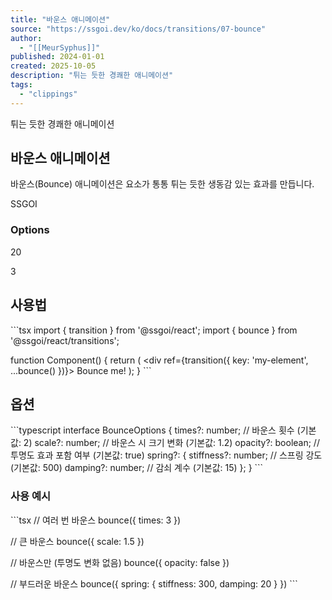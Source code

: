 ```yaml
---
title: "바운스 애니메이션"
source: "https://ssgoi.dev/ko/docs/transitions/07-bounce"
author:
  - "[[MeurSyphus]]"
published: 2024-01-01
created: 2025-10-05
description: "튀는 듯한 경쾌한 애니메이션"
tags:
  - "clippings"
---
```

튀는 듯한 경쾌한 애니메이션

## 바운스 애니메이션

바운스(Bounce) 애니메이션은 요소가 통통 튀는 듯한 생동감 있는 효과를 만듭니다.

SSGOI

### Options

20

3

## 사용법

\`\`\`tsx
import { transition } from '@ssgoi/react';
import { bounce } from '@ssgoi/react/transitions';

function Component() {
  return (
    <div ref={transition({
      key: 'my-element',
      ...bounce()
    })}>
      Bounce me!
    </div>
  );
}
\`\`\`

## 옵션

\`\`\`typescript
interface BounceOptions {
  times?: number;       // 바운스 횟수 (기본값: 2)
  scale?: number;       // 바운스 시 크기 변화 (기본값: 1.2)
  opacity?: boolean;    // 투명도 효과 포함 여부 (기본값: true)
  spring?: {
    stiffness?: number; // 스프링 강도 (기본값: 500)
    damping?: number;   // 감쇠 계수 (기본값: 15)
  };
}
\`\`\`

### 사용 예시

\`\`\`tsx
// 여러 번 바운스
bounce({ times: 3 })

// 큰 바운스
bounce({ scale: 1.5 })

// 바운스만 (투명도 변화 없음)
bounce({ opacity: false })

// 부드러운 바운스
bounce({ spring: { stiffness: 300, damping: 20 } })
\`\`\`

